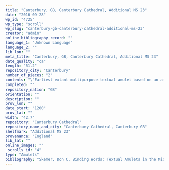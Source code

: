 ```yaml
---
title: "Canterbury, GB, Canterbury Cathedral, Additional MS 23"
date: "2016-09-28"
wp_id: "4725"
wp_type: "scroll"
wp_slug: "canterbury-gb-canterbury-cathedral-additional-ms-23"
creator: "admin"
online_bibliography_record: ""
language_1: "Unknown Language"
language_2: ""
lib_lon: ""
meta_title: "Canterbury, GB, Canterbury Cathedral, Additional MS 23"
date_quality: "ca"
length: "51.2"
repository_city: "Canterbury"
number_of_pieces: "2"
contents: "\"Earliest extant multipurpose textual amulet based on an amalgamation of old and new magic.\" (Skemer, p. 199)"
completed: ""
repository_nation: "GB"
orientation: ""
description: ""
prov_lon: ""
date_start: "1200"
prov_lat: ""
width: "42.7"
repository: "Canterbury Cathedral"
repository_name_and_city: "Canterbury Cathedral, Canterbury GB"
shelfmark: "Additional MS 23"
provenance: "England"
lib_lat: ""
online_images: ""
_scrolls_id: "4"
type: "Amulets"
bibliography: "Skemer, Don C. Binding Words: Textual Amulets in the Middle Ages. Magic in History. University Park, PA: Pennsylvania State University Press, 2006, 199-215, plates on pp. 200-201."
---
```



